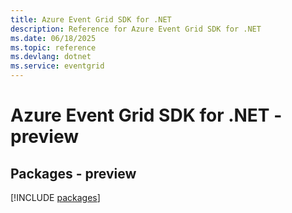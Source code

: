 ```yaml
---
title: Azure Event Grid SDK for .NET
description: Reference for Azure Event Grid SDK for .NET
ms.date: 06/18/2025
ms.topic: reference
ms.devlang: dotnet
ms.service: eventgrid
---
```

# Azure Event Grid SDK for .NET - preview
## Packages - preview
[!INCLUDE [packages](event-grid-index.md)]